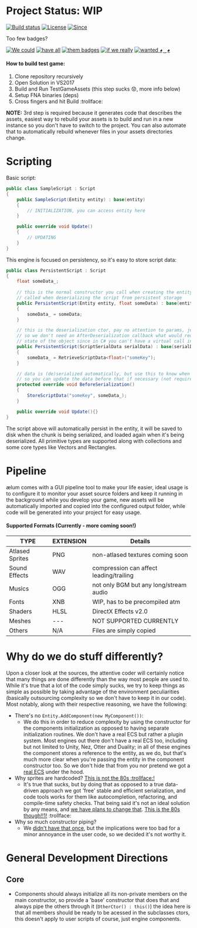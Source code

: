 # Project Status: WIP
[![Build status](https://ci.appveyor.com/api/projects/status/gfmeiefkf3dnffie/branch/master?svg=true)](https://ci.appveyor.com/project/Alan-FGR/aelum/branch/master)
[![License](http://img.shields.io/:license-mit-blue.svg)](http://doge.mit-license.org)
[![Since](https://img.shields.io/badge/since-3200BC-lightgray.svg)](https://github.com/Alan-FGR/aelum/blob/master/LICENSE)

Too few badges?

[![We could](http://img.shields.io/:We-could-brightgreen.svg)](https://github.com/Alan-FGR/BogusBadges)
[![have all](http://img.shields.io/:have-all-green.svg)](https://github.com/Alan-FGR/BogusBadges)
[![them badges](http://img.shields.io/:them-badges-yellowgreen.svg)](https://github.com/Alan-FGR/BogusBadges)
[![if we really](http://img.shields.io/:if_we-really-yellow.svg)](https://github.com/Alan-FGR/BogusBadges)
[![wanted ◕‿◕](http://img.shields.io/:wanted-◕‿◕-blue.svg)](https://github.com/Alan-FGR/BogusBadges)


#### How to build test game:
1. Clone repository recursively
3. Open Solution in VS2017
3. Build and Run TestGameAssets (this step sucks :worried:, more info below)
3. Setup FNA binaries (deps)
7. Cross fingers and hit Build :trollface:

**NOTE:** 3rd step is required because it generates code that describes the assets, easiest way to rebuild your assets is to build and run in a new instance so you don't have to switch to the project. You can also automate that to automatically rebuild whenever files in your assets directories change.

# Scripting
Basic script:
```C#
public class SampleScript : Script
{
    public SampleScript(Entity entity) : base(entity)
    {
        // INITIALIZATION, you can access entity here
    }

    public override void Update()
    {
        // UPDATING
    }
}
```
This engine is focused on persistency, so it's easy to store script data:
```C#
public class PersistentScript : Script
{
    float someData_;
    
    // this is the normal constructor you call when creating the entity for the first time, it's not
    // called when deserializing the script from persistent storage
    public PersistentScript(Entity entity, float someData) : base(entity)
    {
        someData_ = someData;
    }

    // this is the deserialization ctor, pay no attention to params, just alt-insert them. we do this
    // so we don't need an AfterDeserialization callback what would require us to track initialization
    // state of the object since in C# you can't have a virtual call in the base class ctor
    public PersistentScript(ScriptSerialData serialData) : base(serialData)
    {
        someData_ = RetrieveScriptData<float>("someKey");
    }

    // data is (de)serialized automatically, but use this to know when script is being serialized
    // so you can update the data before that if necessary (not required)
    protected override void BeforeSerialization()
    {
        StoreScriptData("someKey", someData_);
    }

    public override void Update(){}
}
```
The script above will automatically persist in the entity, it will be saved to disk when the chunk is being serialized, and loaded again when it's being deserialized. All primitive types are supported along with collections and some core types like Vectors and Rectangles.

# Pipeline

ælum comes with a GUI pipeline tool to make your life easier, ideal usage is to configure it to monitor your asset source folders and keep it running in the background while you develop your game, new assets will be automatically imported and copied into the configured output folder, while code will be generated into your project for easy usage.

#### Supported Formats (Currently - more coming soon!)

|TYPE|EXTENSION|Details|
|----|---------|-------|
|Atlased Sprites|PNG|non-atlased textures coming soon|
|Sound Effects|WAV|compression can affect leading/trailing|
|Musics|OGG|not only BGM but any long/stream audio|
|Fonts|XNB|WIP, has to be precompiled atm|
|Shaders|HLSL|DirectX Effects v2.0|
|Meshes|---|NOT SUPPORTED CURRENTLY|
|Others|N/A|Files are simply copied|


# Why do we do stuff differently?

Upon a closer look at the sources, the attentive coder will certainly notice that many things are done differently than the way most people are used to. While it's true that a lot of the code simply sucks, we try to keep things as simple as possible by taking advantage of the environment peculiarities (basically outsourcing complexity so we don't have to keep it in our code). Most notably, along with their respective reasoning, we have the following:

- There's no `Entity.AddComponent(new MyComponent())`:
	- We do this in order to reduce complexity by using the constructor for the components initialization as opposed to having separate initialization routines. We don't have a real ECS but rather a plugin system. Most engines out there don't have a real ECS too, including but not limited to Unity, Nez, Otter and Duality; in all of these engines the component stores a reference to the entity, as we do, but that's much more clear when you're passing the entity in the component constructor too. So we don't hide that from you nor pretend we got a [real ECS](https://github.com/nem0/LumixEngine/tree/master/src/engine) under the hood.
- Why sprites are hardcoded? [This is not the 80s :trollface:!](https://gitter.im/nem0/LumixEngine?at=59ec9d075c40c1ba79d07a43)
	- It's true that sucks, but by doing that as opposed to a true data-driven approach we got 'free' stable and efficient serialization, and code tools works for them like autocompletion, refactoring, and compile-time safety checks. That being said it's not an ideal solution by any means, and [we have plans to change that](https://github.com/Alan-FGR/aelum/issues/3). [This is the 80s though!!1!](https://gfycat.com/gifs/detail/WarlikeScornfulBlackfish) :trollface:
- Why so much constructor piping?
    - We [didn't have that once](https://github.com/Alan-FGR/aelum/commit/e3cc8f360f4be1e89b74a2f9bc16332124d1a6ef), but the implications were too bad for a minor annoyance in the user code, so we decided it's not worthy it.

# General Development Directions
## Core
- Components should always initialize all its non-private members on the main constructor, so provide a 'base' constructor that does that and always pipe the others through it (`OtherCtor() : this()`) the idea here is that all members should be ready to be acessed in the subclasses ctors, this doesn't apply to user scripts of course, just engine components.
